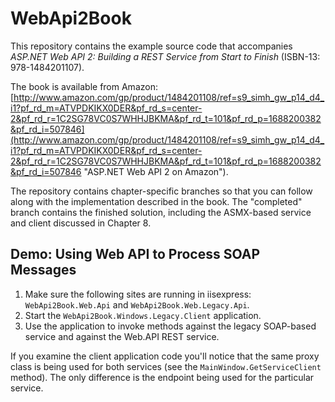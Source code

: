 WebApi2Book
===========

This repository contains the example source code that accompanies *ASP.NET Web API 2: Building a REST Service from Start to Finish* (ISBN-13: 978-1484201107).

The book is available from Amazon: [http://www.amazon.com/gp/product/1484201108/ref=s9_simh_gw_p14_d4_i1?pf_rd_m=ATVPDKIKX0DER&pf_rd_s=center-2&pf_rd_r=1C2SG78VC0S7WHHJBKMA&pf_rd_t=101&pf_rd_p=1688200382&pf_rd_i=507846](http://www.amazon.com/gp/product/1484201108/ref=s9_simh_gw_p14_d4_i1?pf_rd_m=ATVPDKIKX0DER&pf_rd_s=center-2&pf_rd_r=1C2SG78VC0S7WHHJBKMA&pf_rd_t=101&pf_rd_p=1688200382&pf_rd_i=507846 "ASP.NET Web API 2 on Amazon").

The repository contains chapter-specific branches so that you can follow along with the implementation described in the book. The "completed" branch contains the finished solution, including the ASMX-based service and client discussed in Chapter 8. 

## Demo: Using Web API to Process SOAP Messages ##
1. Make sure the following sites are running in iisexpress: `WebApi2Book.Web.Api` and `WebApi2Book.Web.Legacy.Api`.
2. Start the `WebApi2Book.Windows.Legacy.Client` application.
3. Use the application to invoke methods against the legacy SOAP-based service and against the Web.API REST service.

If you examine the client application code you'll notice that the same proxy class is being used for both services (see the `MainWindow.GetServiceClient` method). The only difference is the endpoint being used for the particular service.
